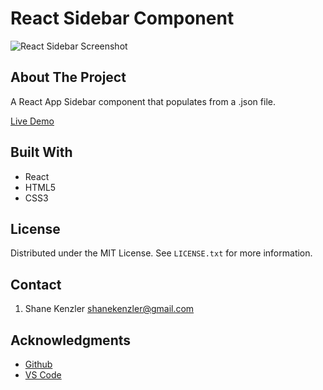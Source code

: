 # React Sidebar Component

![React Sidebar Screenshot](master/Sidebar-README-image.jpg)

## About The Project

A React App Sidebar component that populates from a .json file.

[Live Demo](https://skenzler.github.io/sidebar-component/)

## Built With

* React
* HTML5
* CSS3

## License

Distributed under the MIT License. See `LICENSE.txt` for more information.


## Contact
1. Shane Kenzler <shanekenzler@gmail.com>

## Acknowledgments

* [Github](https://github.com)
* [VS Code](https://code.visualstudio.com)

